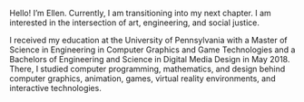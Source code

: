 Hello! I’m Ellen. Currently, I am transitioning into my next chapter. I am interested in the intersection of art, engineering, and social justice. 

I received my education at the University of Pennsylvania with a Master of Science in Engineering in Computer Graphics and Game Technologies and a Bachelors of Engineering and Science in Digital Media Design in May 2018. There, I studied computer programming, mathematics, and design behind computer graphics, animation, games, virtual reality environments, and interactive technologies.
